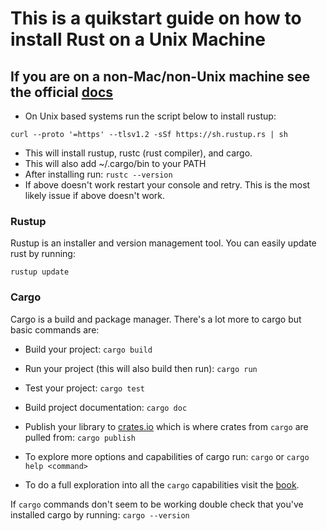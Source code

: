 # This is a quikstart guide on how to install Rust on a Unix Machine

## If you are on a non-Mac/non-Unix machine see the official [docs](https://forge.rust-lang.org/infra/other-installation-methods.html)

- On Unix based systems run the script below to install rustup:

```curl --proto '=https' --tlsv1.2 -sSf https://sh.rustup.rs | sh```

- This will install rustup, rustc (rust compiler), and cargo.
- This will also add ~/.cargo/bin to your PATH
- After installing run:
```rustc --version```
- If above doesn't work restart your console and retry.  This is the most likely issue if above doesn't work.

### Rustup
Rustup is an installer and version management tool.  You can easily update rust by running:

```rustup update```

### Cargo
Cargo is a build and package manager.  There's a lot more to cargo but basic commands are:

- Build your project:
```cargo build```

- Run your project (this will also build then run):
```cargo run```

- Test your project:
```cargo test```

- Build project documentation:
```cargo doc```

- Publish your library to [crates.io](https://crates.io/) which is where crates from ``` cargo ``` are pulled from:
```cargo publish```

- To explore more options and capabilities of cargo run:
```cargo``` or ```cargo help <command>```
- To do a full exploration into all the ```cargo``` capabilities visit the [book](https://doc.rust-lang.org/cargo/index.html).

If ```cargo``` commands don't seem to be working double check that you've installed cargo by running:
```cargo --version```

